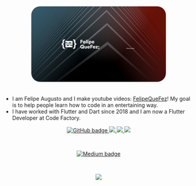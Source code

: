<div style="text-align: center;">
<img src="./assets/background.jpeg" alt="felipequefezbanner" style="max-height:200px;  border: 2px solid white;
  border-radius: 25px;"/>
</div>
<br/>

- I am Felipe Augusto and I make youtube videos: [FelipeQueFez](https://www.youtube.com/channel/UCcSBSVYhCgspV5-oQ24T5ow)! My goal is to help people learn how to code in an entertaining way. 
- I have worked with Flutter and Dart since 2018 and I am now a Flutter Developer at Code Factory. 

<p align="center">
  <a href="https://github.com/FelipeQueFez">
    <img src="https://img.shields.io/github/followers/felipequefez?label=Followers&logo=GitHub&style=for-the-badge" alt="GitHub badge" />
  <a href="http://twitter.com/felipequefezz">
    <img src="https://img.shields.io/twitter/follow/felipequefezz?label=Twitter&logo=twitter&style=for-the-badge" />
  </a>
  <a href="https://www.youtube.com/channel/UCcSBSVYhCgspV5-oQ24T5ow">
    <img src="https://img.shields.io/youtube/channel/subscribers/UCcSBSVYhCgspV5-oQ24T5ow?style=for-the-badge" />
  </a>
  <a href="https://www.twitch.tv/felipequefez">
    <img src="https://img.shields.io/twitch/status/felipequefez?label=Twitch&logo=twitch&style=for-the-badge" />
  </a>
</p>

</br>

<p align="center">
</a>
    <a href="https://medium.com/@felipequefez">
    <img src="https://img.shields.io/badge/medium-felipequefez-blue" alt="Medium badge" />
  </a>
</p>


</br>

<p align="center"><img width="80%" src="https://github-readme-stats.vercel.app/api?username=felipequefez&show_icons=true&theme=dark" /></p>